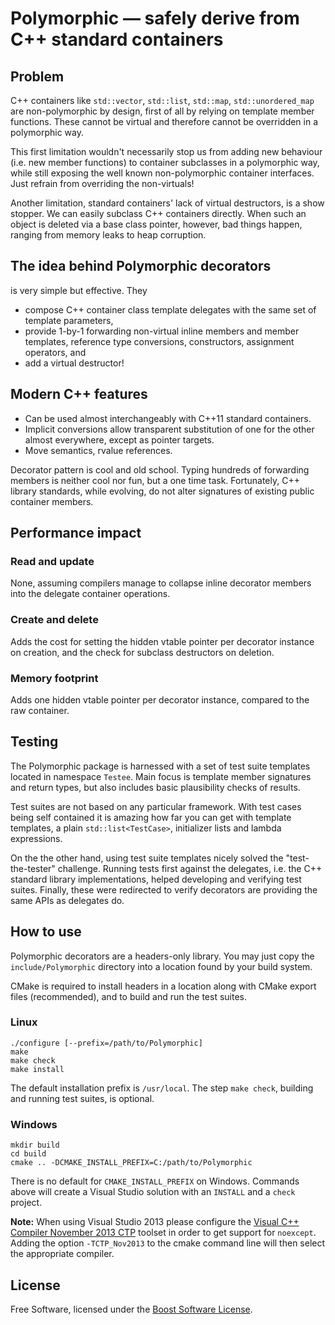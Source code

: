 # Polymorphic — safely derive from C++ standard containers

## Problem

C++ containers like `std::vector`, `std::list`, `std::map`, `std::unordered_map` are non-polymorphic by design, first of all by relying on template member functions. These cannot be virtual and therefore cannot be overridden in a polymorphic way.

This first limitation wouldn't necessarily stop us from adding new behaviour (i.e. new member functions) to container subclasses in a polymorphic way, while still exposing the well known non-polymorphic container interfaces. Just refrain from overriding the non-virtuals!

Another limitation, standard containers' lack of virtual destructors, is a show stopper. We can easily subclass C++ containers directly. When such an object is deleted via a base class pointer, however, bad things happen, ranging from memory leaks to heap corruption.

## The idea behind Polymorphic decorators

is very simple but effective. They

 * compose C++ container class template delegates with the same set of template parameters,
 * provide 1-by-1 forwarding non-virtual inline members and member templates, reference type conversions, constructors, assignment operators, and
 * add a virtual destructor!

## Modern C++ features

 * Can be used almost interchangeably with C++11 standard containers.
 * Implicit conversions allow transparent substitution of one for the other almost everywhere, except as pointer targets.
 * Move semantics, rvalue references.

Decorator pattern is cool and old school. Typing hundreds of forwarding members is neither cool nor fun, but a one time task. Fortunately, C++ library standards, while evolving, do not alter signatures of existing public container members.

## Performance impact

### Read and update

None, assuming compilers manage to collapse inline decorator members into the delegate container operations.

### Create and delete

Adds the cost for setting the hidden vtable pointer per decorator instance on creation, and the check for subclass destructors on deletion.

### Memory footprint

Adds one hidden vtable pointer per decorator instance, compared to the raw container.

## Testing

The Polymorphic package is harnessed with a set of test suite templates located in namespace `Testee`. Main focus is template member signatures and return types, but also includes basic plausibility checks of results.

Test suites are not based on any particular framework. With test cases being self contained it is amazing how far you can get with template templates, a plain `std::list<TestCase>`, initializer lists and lambda expressions.

On the the other hand, using test suite templates nicely solved the "test-the-tester" challenge. Running tests first against the delegates, i.e. the C++ standard library implementations, helped developing and verifying test suites. Finally, these were redirected to verify decorators are providing the same APIs as delegates do.

## How to use

Polymorphic decorators are a headers-only library. You may just copy the `include/Polymorphic` directory into a location found by your build system.

CMake is required to install headers in a location along with CMake export files (recommended), and to build and run the test suites.

### Linux

```
./configure [--prefix=/path/to/Polymorphic]
make
make check
make install
```

The default installation prefix is `/usr/local`. The step `make check`, building and running test suites, is optional.

### Windows

```
mkdir build
cd build
cmake .. -DCMAKE_INSTALL_PREFIX=C:/path/to/Polymorphic
```

There is no default for `CMAKE_INSTALL_PREFIX` on Windows. Commands above will create a Visual Studio solution with an `INSTALL` and a `check` project.

**Note:** When using Visual Studio 2013 please configure the [Visual C++ Compiler November 2013 CTP](https://www.microsoft.com/en-us/download/details.aspx?id=41151) toolset in order to get support for `noexcept`. Adding the option `-TCTP_Nov2013` to the cmake command line will then select the appropriate compiler.

## License

Free Software, licensed under the [Boost Software License](https://spdx.org/licenses/BSL-1.0).
